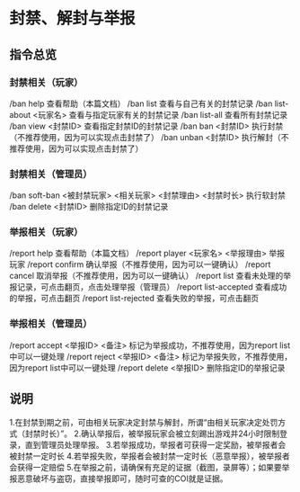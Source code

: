 # 封禁、解封与举报

## 指令总览
### 封禁相关（玩家）
/ban help						查看帮助（本篇文档）
/ban list							查看与自己有关的封禁记录
/ban list-about <玩家名>	查看与指定玩家有关的封禁记录
/ban list-all						查看所有封禁记录
/ban view <封禁ID>			查看指定封禁ID的封禁记录
/ban ban <封禁ID>			执行封禁（不推荐使用，因为可以实现点击封禁了）
/ban unban <封禁ID>		执行解封（不推荐使用，因为可以实现点击封禁了）

### 封禁相关（管理员）
/ban soft-ban <被封禁玩家> <相关玩家> <封禁理由> <封禁时长> 执行软封禁
/ban delete <封禁ID> 删除指定ID的封禁记录

### 举报相关（玩家）
/report help	查看帮助（本篇文档）
/report player <玩家名> <举报理由>		举报玩家
/report confirm	确认举报（不推荐使用，因为可以一键确认）
/report cancel		取消举报（不推荐使用，因为可以一键确认）
/report list		查看未处理的举报记录，可点击翻页，点击处理举报（管理员）
/report list-accepted		查看成功的举报，可点击翻页
/report list-rejected		查看失败的举报，可点击翻页

### 举报相关（管理员）
/report accept <举报ID> <备注>		标记为举报成功，不推荐使用，因为report list中可以一键处理
/report reject <举报ID> <备注>		标记为举报失败，不推荐使用，因为report list中可以一键处理
/report delete <举报ID>		删除指定ID的举报记录

## 说明
1.在封禁到期之前，可由相关玩家决定封禁与解封，所谓“由相关玩家决定处罚方式（封禁时长）”。
2.确认举报后，被举报玩家会被立刻踢出游戏并24小时限制登录，直到管理员处理举报。
3.若举报成功，举报者可获得一定奖励，被举报者会被封禁一定时长
4.若举报失败，举报者会被封禁一定时长（恶意举报），被举报者会获得一定赔偿
5.在举报之前，请确保有充足的证据（截图，录屏等）；如果要举报恶意破坏与盗窃，直接举报即可，随时可查的COI就是证据。
